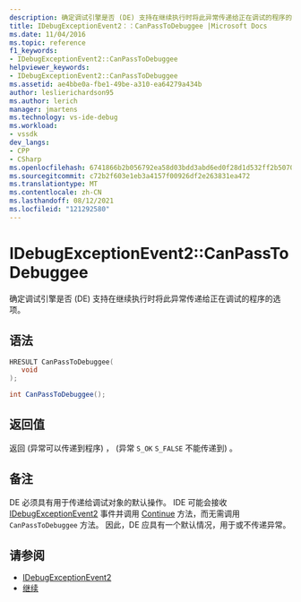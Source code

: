 ```yaml
---
description: 确定调试引擎是否 (DE) 支持在继续执行时将此异常传递给正在调试的程序的选项。
title: IDebugExceptionEvent2：：CanPassToDebuggee |Microsoft Docs
ms.date: 11/04/2016
ms.topic: reference
f1_keywords:
- IDebugExceptionEvent2::CanPassToDebuggee
helpviewer_keywords:
- IDebugExceptionEvent2::CanPassToDebuggee
ms.assetid: ae4bbe0a-fbe1-49be-a310-ea64279a434b
author: leslierichardson95
ms.author: lerich
manager: jmartens
ms.technology: vs-ide-debug
ms.workload:
- vssdk
dev_langs:
- CPP
- CSharp
ms.openlocfilehash: 6741866b2b056792ea58d03bdd3abd6ed0f28d1d532ff2b5070b1f3cbe8af5c0
ms.sourcegitcommit: c72b2f603e1eb3a4157f00926df2e263831ea472
ms.translationtype: MT
ms.contentlocale: zh-CN
ms.lasthandoff: 08/12/2021
ms.locfileid: "121292580"
---
```

# <a name="idebugexceptionevent2canpasstodebuggee"></a>IDebugExceptionEvent2::CanPassToDebuggee
确定调试引擎是否 (DE) 支持在继续执行时将此异常传递给正在调试的程序的选项。

## <a name="syntax"></a>语法

```cpp
HRESULT CanPassToDebuggee(
   void
);
```

```csharp
int CanPassToDebuggee();
```

## <a name="return-value"></a>返回值
 返回 (异常可以传递到程序) ， (异常 `S_OK` `S_FALSE` 不能传递到) 。

## <a name="remarks"></a>备注
 DE 必须具有用于传递给调试对象的默认操作。 IDE 可能会接收 [IDebugExceptionEvent2](../../../extensibility/debugger/reference/idebugexceptionevent2.md) 事件并调用 [Continue](../../../extensibility/debugger/reference/idebugprocess3-continue.md) 方法，而无需调用 `CanPassToDebuggee` 方法。 因此，DE 应具有一个默认情况，用于或不传递异常。

## <a name="see-also"></a>请参阅
- [IDebugExceptionEvent2](../../../extensibility/debugger/reference/idebugexceptionevent2.md)
- [继续](../../../extensibility/debugger/reference/idebugprocess3-continue.md)
